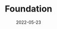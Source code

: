 ---
title: 'Foundation'
description: 'Foundation - Review'
score: 8
playtime: '20 hours'
date: '2022-05-23'
modified_date: '2022-07-10'
screenshots: []
---